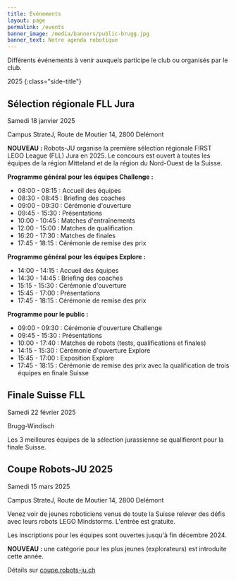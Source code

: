 ```yaml
---
title: Événements
layout: page
permalink: /events
banner_image: /media/banners/public-brugg.jpg
banner_text: Notre agenda robotique
---
```


Différents événements à venir auxquels participe le club ou organisés par le club.

2025
{:class="side-title"}

## Sélection régionale FLL Jura

<i class="fa fa-calendar"></i> Samedi 18 janvier 2025

<i class="fa fa-map-marker"></i> Campus StrateJ, Route de Moutier 14, 2800 Delémont

**NOUVEAU :** Robots-JU organise la première sélection régionale FIRST LEGO League (FLL) Jura en 2025.
Le concours est ouvert à toutes les équipes de la région Mitteland et de la région du Nord-Ouest de la Suisse.

**Programme général pour les équipes Challenge :**
- 08:00 - 08:15 : Accueil des équipes
- 08:30 - 08:45 : Briefing des coaches
- 09:00 - 09:30 : Cérémonie d'ouverture
- 09:45 - 15:30 : Présentations
- 10:00 - 10:45 : Matches d'entraînements
- 12:00 - 15:00 : Matches de qualification
- 16:20 - 17:30 : Matches de finales
- 17:45 - 18:15 : Cérémonie de remise des prix

**Programme général pour les équipes Explore :**
- 14:00 - 14:15 : Accueil des équipes
- 14:30 - 14:45 : Briefing des coaches
- 15:15 - 15:30 : Cérémonie d'ouverture
- 15:45 - 17:00 : Présentations
- 17:45 - 18:15 : Cérémonie de remise des prix

**Programme pour le public :**
- 09:00 - 09:30 : Cérémonie d'ouverture Challenge
- 09:45 - 15:30 : Présentations
- 10:00 - 17:40 : Matches de robots (tests, qualifications et finales)
- 14:15 - 15:30 : Cérémonie d'ouverture Explore
- 15:45 - 17:00 : Exposition Explore
- 17:45 - 18:15 : Cérémonie de remise des prix avec la qualification de trois équipes en finale Suisse

## Finale Suisse FLL

<i class="fa fa-calendar"></i> Samedi 22 février 2025

<i class="fa fa-map-marker"></i> Brugg-Windisch

Les 3 meilleures équipes de la sélection jurassienne se qualifieront pour la finale Suisse.

## Coupe Robots-JU 2025

<i class="fa fa-calendar"></i> Samedi 15 mars 2025

<i class="fa fa-map-marker"></i> Campus StrateJ, Route de Moutier 14, 2800 Delémont

Venez voir de jeunes roboticiens venus de toute la Suisse relever des défis avec leurs robots LEGO Mindstorms.
L'entrée est gratuite.

Les inscriptions pour les équipes sont ouvertes jusqu'à fin décembre 2024.

**NOUVEAU :** une catégorie pour les plus jeunes (explorateurs) est introduite cette année.

Détails sur [coupe.robots-ju.ch](https://coupe.robots-ju.ch/)
